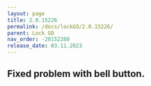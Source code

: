 ```yaml
---
layout: page
title: 2.0.15226
permalink: /docs/lockGO/2.0.15226/
parent: Lock GO
nav_order: -20152260
release_date: 03.11.2023
---
```


## Fixed problem with bell button.
